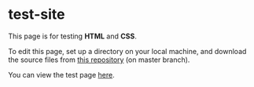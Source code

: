 # test-site

This page is for testing <strong>HTML</strong> and <strong>CSS</strong>.

To edit this page, set up a directory on your local machine, and download the source files from <a href=https://github.com/claudebaxter/test-site title="Source Files"> this repository</a> (on master branch).


You can view the test page <a href=https://claudebaxter.github.io/test-site title="Test Site"> here</a>.

